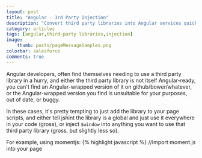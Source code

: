 ```yaml
---
layout: post
title: "Angular - 3rd Party Injection"
description: "Convert third party libraries into Angular services quickly, with minimal pollution"
category: articles
tags: [angular,third-party libraries,injection]
image:
    thumb: posts/pageMessageSamples.png
colorbar: salesforce
comments: true
---
```


Angular developers, often find themselves needing to use a third party library in a hurry, and either the third party library is not itself Angular-ready, you can't find an Angular-wrapped version of it on github/bower/whatever, or the Angular-wrapped version you find is unsuitable for your purposes, out of date, or buggy.

In these cases, it's pretty tempting to just add the library to your page scripts, and either tell jshint the library is a global and just use it everywhere in your code (gross), or inject `$window` into anything you want to use that third party library (gross, but slightly less so).

For example, using momentjs:
{% highlight javascript %}
//Import moment.js into your page
<script type="text/javascript"
        src="//cdnjs.cloudflare.com/ajax/libs/moment.js/2.8.3/moment.js"/>

//Just using it globally (gross)
angular.module('myApp').factory('myService',[function(){
  console.log('urgh, gross, global moment', moment());
  ...
}]);

//Accessing it right off $window (slightly less gross)
angular.module('myApp').factory('myService',['$window',function($window){
  console.log('hmm, slightly less gross, getting moment from $window', $window.moment());
}]);
{% endhighlight %}


Really though, it would be better if *momentjs* were a module that provided a service you could inject. Makes for more angular-idiomatic code, more sensible testing, and just feels better.

So I've started using a relatively simple pattern for accomplishing just that. **Disclaimer:** there may well be better ways to do this, I've just found this method to be nice and quick, and play well with karma for testing.

The basic principle is that for each third party library you want to use, you're going to make a new module named after that library, and it's going to provide a service whose name is whatever you were previously using as the global to access it. So for moment.js, our module will be called `momentjs`, and our service will be called `moment`. That means that we will (in a normal use case), make our app dependent on `momentjs`, and inject `moment` into anything that wants to use *momentjs* functionality.

However, I also want `moment` to no longer be attached to `window`, so I (and any other devs on the project) can't just use `window.moment` globally. So we're going to delete `window.moment` (there are some caveats to this as well, which I'll cover after this code example). So, here's how we do it

{% highlight javascript %}
//Import moment.js into your page as always
<script type="text/javascript"
        src="//cdnjs.cloudflare.com/ajax/libs/moment.js/2.8.3/moment.js"/>

//Before your main app module is declared, declare a momentjs module
angular.module('momentjs',[])
  //And on the momentjs module, declare the moment service that we want
  // available as an injectable
  .factory('moment', function ($window) {
    if($window.moment){
      //Delete moment from window so it's not globally accessible.
      //  We can still get at it through _thirdParty however, more on why later
      $window._thirdParty = $window._thirdParty || {};
      $window._thirdParty.moment = $window.moment;
      try { delete $window.moment; } catch (e) {$window.moment = undefined;
      /*<IE8 doesn't do delete of window vars, make undefined if delete error*/}
    }
    var moment = $window._thirdParty.moment;
    return moment;
  });

//In your app creation, make your app dependent on the momentjs module we just
// made, so we can get at its services
angular.module('myApp', ['momentjs']);

//Now we can inject moment as a service!!!
angular.module('myApp').factory('myService',['moment',function(moment){
  console.log('Wow, such clean access to moment as a service', moment());
}]);

//And if we try to use moment on a module that hasn't injected it, it will
// throw an error instead of grabbing the global moment off window
angular.module('myApp').factory('myBadService',[function(){
  try {
    moment();
  }
  catch(e) {
    console.log('moment is not available globally! Globals bad. '+
      'You have to inject it');
  }
}]);
{% endhighlight %}

So now - `window.moment` isn't polluting `window` and can't just be used as a global, but instead has to be injected into anything that wants to use it.

You'll have noticed in the code example that it wasn't just a simple case of deleting `window.moment` however. If your app doesn't have unit tests at all (which would be bad, don't do it!), then instead of the `moment` factory method above, you could probably safely rewrite it as follows:

{% highlight javascript %}
angular.module('momentjs',[]).factory('moment', function ($window) {
  //Simply grab moment off window, then delete moment off window
  var moment = $window.moment;
  try { delete $window.moment; } catch (e) {$window.moment = undefined;
  /*<IE8 doesn't do delete of window vars*/}
  return moment;
});
{% endhighlight %}

However, if your app does have karma unit tests, you'll find that your modules are actually getting created once per spec. After the first spec runs, you'll find that `moment` no longer works, and your tests all break in horrifying ways.

This is because in the first run, you delete `window.moment`. That's not a problem for your first spec, because before you deleted `window.moment`, your service grabbed a reference to it, so your app can access `moment` through the service.

In the second and subsequent specs however, `window.moment` has **already** been deleted, so when the test runner tries to create the `momentjs` module for the second and subsequent tests, it fails, because `window.moment` is gone and your `momentjs` module (being created in second and subsequent specs) can't grab a reference to `moment` to return when creating the service.

As such, the example I give moves moment out of the window/global namespace onto `window._thirdParty`. This means that you can't just grab at moment globally without making a conscious decision to misbehave by getting it via `window._thirdParty`, and it means that instead of heaving one window property for every third party library you add, they're all hidden in a single `_thirdParty` property. Karma will be able to succesfully create the momentjs module as many times as it likes as well, as your module creation code gets the moment reference from `_thirdParty` (or moves moment to `_thirdParty` if it hasn't already, THEN retrieves the moment reference from `_thirdParty`);

